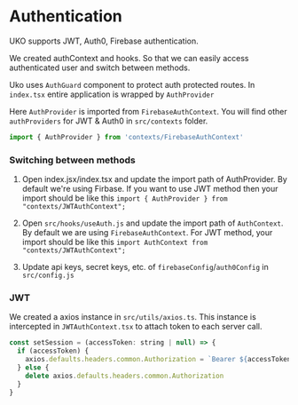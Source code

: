 # Authentication

UKO supports JWT, Auth0, Firebase authentication.

We created authContext and hooks.
So that we can easily access authenticated user and switch between methods.

Uko uses `AuthGuard` component to protect auth protected routes. In `index.tsx` entire application is wrapped by `AuthProvider`

Here `AuthProvider` is imported from `FirebaseAuthContext`. You will find other `authProviders` for JWT & Auth0 in `src/contexts` folder.

```js
import { AuthProvider } from 'contexts/FirebaseAuthContext'
```

### Switching between methods

1. Open index.jsx/index.tsx and update the import path of AuthProvider. By default we're using Firbase. If you want to use JWT method then your import should be like this
   `import { AuthProvider } from "contexts/JWTAuthContext";`
2. Open `src/hooks/useAuth.js` and update the import path of `AuthContext`. By default we are using `FirebaseAuthContext`. For JWT method, your import should be like this
   `import AuthContext from "contexts/JWTAuthContext";`

3. Update api keys, secret keys, etc. of `firebaseConfig`/`auth0Config` in `src/config.js`

### JWT

We created a axios instance in `src/utils/axios.ts`.
This instance is intercepted in `JWTAuthContext.tsx` to attach token to each server call.

```js
const setSession = (accessToken: string | null) => {
  if (accessToken) {
    axios.defaults.headers.common.Authorization = `Bearer ${accessToken}`
  } else {
    delete axios.defaults.headers.common.Authorization
  }
}
```
